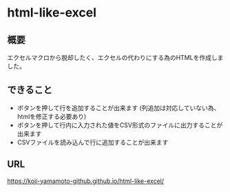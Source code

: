 # html-like-excel
## 概要
エクセルマクロから脱却したく、エクセルの代わりにする為のHTMLを作成しました。

## できること
- ボタンを押して行を追加することが出来ます
(列追加は対応していない為、htmlを修正する必要あり)
- ボタンを押して行内に入力された値をCSV形式のファイルに出力することが出来ます
- CSVファイルを読み込んで行に追加することが出来ます

## URL
https://koji-yamamoto-github.github.io/html-like-excel/
